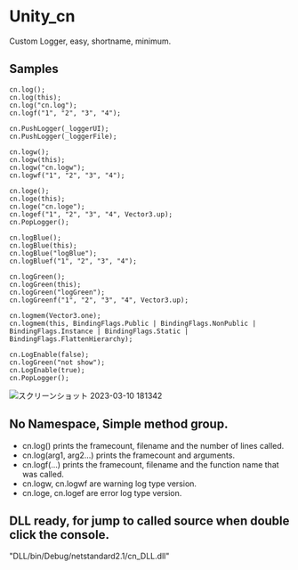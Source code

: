 # Unity_cn
Custom Logger, easy, shortname, minimum.

## Samples
~~~
cn.log();
cn.log(this);
cn.log("cn.log");
cn.logf("1", "2", "3", "4");

cn.PushLogger(_loggerUI);
cn.PushLogger(_loggerFile);

cn.logw();
cn.logw(this);
cn.logw("cn.logw");
cn.logwf("1", "2", "3", "4");

cn.loge();
cn.loge(this);
cn.loge("cn.loge");
cn.logef("1", "2", "3", "4", Vector3.up);
cn.PopLogger();

cn.logBlue();
cn.logBlue(this);
cn.logBlue("logBlue");
cn.logBluef("1", "2", "3", "4");

cn.logGreen();
cn.logGreen(this);
cn.logGreen("logGreen");
cn.logGreenf("1", "2", "3", "4", Vector3.up);

cn.logmem(Vector3.one);
cn.logmem(this, BindingFlags.Public | BindingFlags.NonPublic | BindingFlags.Instance | BindingFlags.Static | BindingFlags.FlattenHierarchy);

cn.LogEnable(false);
cn.logGreen("not show");
cn.LogEnable(true);
cn.PopLogger();
~~~
![スクリーンショット 2023-03-10 181342](https://user-images.githubusercontent.com/1441835/224276131-fa2d5804-eaa1-494b-bc0a-baedb52bf926.png)

## No Namespace, Simple method group.
- cn.log() prints the framecount, filename and the number of lines called.
- cn.log(arg1, arg2...) prints the framecount and arguments.
- cn.logf(...) prints the framecount, filename and the function name that was called.
- cn.logw, cn.logwf are warning log type version.
- cn.loge, cn.logef are error log type version.

## DLL ready, for jump to called source when double click the console.
"DLL/bin/Debug/netstandard2.1/cn_DLL.dll"
